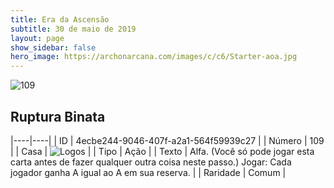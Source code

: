 ```yaml
---
title: Era da Ascensão
subtitle: 30 de maio de 2019
layout: page
show_sidebar: false
hero_image: https://archonarcana.com/images/c/c6/Starter-aoa.jpg
---
```


![109](https://cdn.keyforgegame.com/media/card_front/pt/435_109_8JQVW9QFWQP6_pt.png)

## Ruptura Binata

|----|----|
| ID | 4ecbe244-9046-407f-a2a1-564f59939c27 |
| Número | 109 |
| Casa | ![Logos](https://archonarcana.com/images/thumb/c/ce/Logos.png/22px-Logos.png "Logos") |
| Tipo | Ação |
| Texto | Alfa. (Você só pode jogar esta carta antes de fazer qualquer outra coisa neste passo.) Jogar: Cada jogador ganha A igual ao A em sua reserva. |
| Raridade | Comum |
